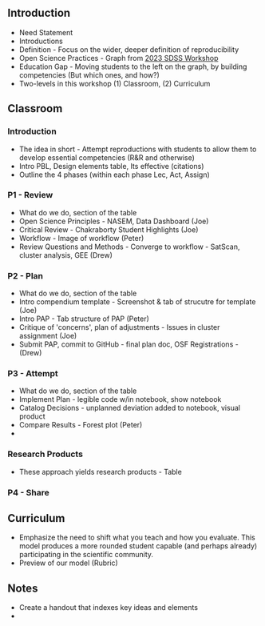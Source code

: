 ## Introduction
- Need Statement
- Introductions
- Definition - Focus on the wider, deeper definition of reproducibility
- Open Science Practices - Graph from [2023 SDSS Workshop](https://hegsrr.github.io/Workshop-SDSS-2023/)
- Education Gap - Moving students to the left on the graph, by building competencies (But which ones, and how?)
- Two-levels in this workshop (1) Classroom, (2) Curriculum

## Classroom
### Introduction
- The idea in short - Attempt reproductions with students to allow them to develop essential competencies (R&R and otherwise)
- Intro PBL, Design elements table, Its effective (citations)
- Outline the 4 phases (within each phase Lec, Act, Assign)

### P1 - Review
- What do we do, section of the table
- Open Science Principles - NASEM, Data Dashboard (Joe)
- Critical Review - Chakraborty Student Highlights (Joe)
- Workflow - Image of workflow (Peter)
- Review Questions and Methods - Converge to workflow - SatScan, cluster analysis, GEE (Drew)

### P2 - Plan 
- What do we do, section of the table
- Intro compendium template - Screenshot & tab of strucutre for template (Joe)
- Intro PAP - Tab structure of PAP (Peter)
- Critique of 'concerns', plan of adjustments - Issues in cluster assignment (Joe)
- Submit PAP, commit to GitHub - final plan doc, OSF Registrations - (Drew)

### P3 - Attempt
- What do we do, section of the table
- Implement Plan - legible code w/in notebook, show notebook
- Catalog Decisions - unplanned deviation added to notebook, visual product
- Compare Results - Forest plot (Peter)
- 

### Research Products
- These approach yields research products - Table 

### P4 - Share

## Curriculum
- Emphasize the need to shift what you teach and how you evaluate. This model produces a more rounded student capable (and perhaps already) participating in the scientific community.
- Preview of our model (Rubric)

## Notes
- Create a handout that indexes key ideas and elements
- 
